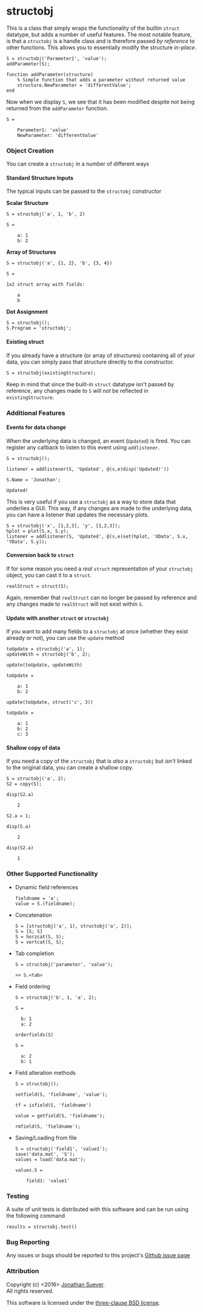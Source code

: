 # structobj
This is a class that simply wraps the functionality of the builtin `struct` datatype, but adds a number of useful features. The most notable feature, is that a `structobj` is a handle class and is therefore passed *by reference* to other functions. This allows you to essentially modify the structure *in-place*.

    S = structobj('Parameter1', 'value');
    addParameter(S);

    function addParameter(structure)
        % Simple function that adds a parameter without returned value
        structure.NewParameter = 'differentValue';
    end

Now when we display `S`, we see that it has been modified despite not being returned from the `addParameter` function.

    S =

        Parameter1: 'value'
        NewParameter: 'differentValue'

### Object Creation
You can create a `structobj` in a number of different ways

#### Standard Structure Inputs ####

The typical inputs can be passed to the `structobj` constructor

**Scalar Structure**

    S = structobj('a', 1, 'b', 2)

    S =

        a: 1
        b: 2

**Array of Structures**

    S = structobj('a', {1, 2}, 'b', {3, 4})

    S =

    1x2 struct array with fields:

        a
        b

**Dot Assignment**

    S = structobj();
    S.Program = 'structobj';

#### Existing struct

If you already have a structure (or array of structures) containing all of your data, you can simply pass that structure directly to the constructor.

    S = structobj(existingStructure);

Keep in mind that since the built-in `struct` datatype isn't passed by reference, any changes made to `S` *will not* be reflected in `existingStructure`.


### Additional Features

#### Events for data change

When the underlying data is changed, an event (`Updated`) is fired. You can register any callback to listen to this event using `addlistener`.

    S = structobj();

    listener = addlistener(S, 'Updated', @(s,e)disp('Updated!'))

    S.Name = 'Jonathan';

    Updated!

This is very useful if you use a `structobj` as a way to store data that underlies a GUI. This way, if any changes are made to the underlying data, you can have a listener that updates the necessary plots.


    S = structobj('x', [1,2,3], 'y', [1,2,3]);
    hplot = plot(S.x, S.y);
    listener = addlistener(S, 'Updated', @(s,e)set(hplot, 'XData', S.x, 'YData', S.y));



#### Conversion back to `struct`

If for some reason you need a *real* `struct` representation of your `structobj` object, you can cast it to a `struct`.

    realStruct = struct(S);

Again, remember that `realStruct` can no longer be passed by reference and any changes made to `realStruct` will not exist within `S`.

#### Update with another `struct` or `structobj`

If you want to add many fields to a `structobj` at once (whether they exist already or not), you can use the `update` method

    toUpdate = structobj('a', 1);
    updateWith = structobj('b', 2);

    update(toUpdate, updateWith)
    
    toUpdate = 
        
        a: 1
        b: 2

    update(toUpdate, struct('c', 3))

    toUpdate = 
        
        a: 1
        b: 2
        c: 3


#### Shallow copy of data

If you need a copy of the `structobj` that is *also* a `structobj` but *isn't* linked to the original data, you can create a shallow copy.

    S = structobj('a', 2);
    S2 = copy(S);

    disp(S2.a)

        2

    S2.a = 1;

    disp(S.a)
       
        2

    disp(S2.a)

        1


### Other Supported Functionality

* Dynamic field references

      fieldname = 'a';
      value = S.(fieldname);

* Concatenation

      S = [structobj('a', 1), structobj('a', 2)];
      S = [S; S]
      S = horzcat(S, S);
      S = vertcat(S, S);

* Tab completion

      S = structobj('parameter', 'value');

      >> S.<tab>

* Field ordering

      S = structobj('b', 1, 'a', 2);

      S = 

        b: 1
        a: 2

      orderfields(S)

      S = 

        a: 2
        b: 1

* Field alteration methods

      S = structobj();

      setfield(S, 'fieldname', 'value');

      tf = isfield(S, 'fieldname')

      value = getfield(S, 'fieldname');

      rmfield(S, 'fieldname');


* Saving/Loading from file

      S = structobj('field1', 'value1');
      save('data.mat', 'S');
      values = load('data.mat');

      values.S = 

          field1: 'value1'

### Testing

A suite of unit tests is distributed with this software and can be run using the following command

    results = structobj.test()

### Bug Reporting

Any issues or bugs should be reported to this project's [Github issue page][3]

### Attribution

Copyright (c) <2016> [Jonathan Suever][1].  
All rights reserved.

This software is licensed under the [three-clause BSD license][2].

[1]: https://github.com/suever
[2]: https://github.com/suever/structobj/blob/master/LICENSE
[3]: https://github.com/suever/structobj/issue
